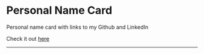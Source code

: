 # Personal Name Card

Personal name card with links to my Github and LinkedIn

Check it out [here](https://jstep21.github.io/name-card-page/)

<hr>
